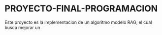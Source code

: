 # PROYECTO-FINAL-PROGRAMACION

Este proyecto es la implementacion de un algoritmo modelo RAG, el cual busca mejorar un 

